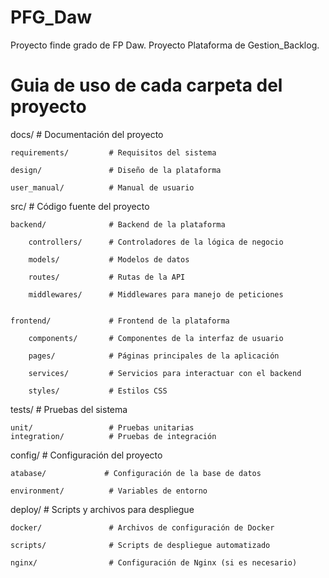 # PFG_Daw
 Proyecto finde grado de FP Daw. Proyecto Plataforma de Gestion_Backlog.


# Guia de uso de cada carpeta del proyecto

docs/                     # Documentación del proyecto

    requirements/         # Requisitos del sistema

    design/               # Diseño de la plataforma

    user_manual/          # Manual de usuario

src/                      # Código fuente del proyecto

    backend/              # Backend de la plataforma

        controllers/      # Controladores de la lógica de negocio

        models/           # Modelos de datos

        routes/           # Rutas de la API

        middlewares/      # Middlewares para manejo de peticiones


    frontend/             # Frontend de la plataforma

        components/       # Componentes de la interfaz de usuario

        pages/            # Páginas principales de la aplicación

        services/         # Servicios para interactuar con el backend

        styles/           # Estilos CSS

tests/                    # Pruebas del sistema

    unit/                 # Pruebas unitarias
    integration/          # Pruebas de integración

config/                   # Configuración del proyecto

    atabase/             # Configuración de la base de datos

    environment/          # Variables de entorno

deploy/                   # Scripts y archivos para despliegue

    docker/               # Archivos de configuración de Docker

    scripts/              # Scripts de despliegue automatizado

    nginx/                # Configuración de Nginx (si es necesario)



